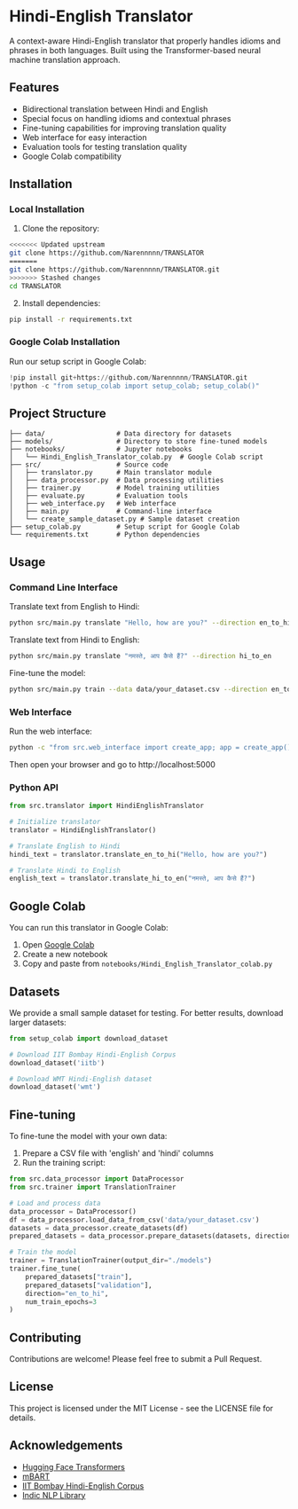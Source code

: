 # Hindi-English Translator

A context-aware Hindi-English translator that properly handles idioms and phrases in both languages. Built using the Transformer-based neural machine translation approach.

## Features

- Bidirectional translation between Hindi and English
- Special focus on handling idioms and contextual phrases
- Fine-tuning capabilities for improving translation quality
- Web interface for easy interaction
- Evaluation tools for testing translation quality
- Google Colab compatibility

## Installation

### Local Installation

1. Clone the repository:
```bash
<<<<<<< Updated upstream
git clone https://github.com/Narennnnn/TRANSLATOR
=======
git clone https://github.com/Narennnnn/TRANSLATOR.git
>>>>>>> Stashed changes
cd TRANSLATOR
```

2. Install dependencies:
```bash
pip install -r requirements.txt
```

### Google Colab Installation

Run our setup script in Google Colab:
```python
!pip install git+https://github.com/Narennnnn/TRANSLATOR.git
!python -c "from setup_colab import setup_colab; setup_colab()"
```

## Project Structure

```
├── data/                  # Data directory for datasets
├── models/                # Directory to store fine-tuned models
├── notebooks/             # Jupyter notebooks
│   └── Hindi_English_Translator_colab.py  # Google Colab script
├── src/                   # Source code
│   ├── translator.py      # Main translator module
│   ├── data_processor.py  # Data processing utilities
│   ├── trainer.py         # Model training utilities
│   ├── evaluate.py        # Evaluation tools
│   ├── web_interface.py   # Web interface
│   ├── main.py            # Command-line interface
│   └── create_sample_dataset.py # Sample dataset creation
├── setup_colab.py         # Setup script for Google Colab
└── requirements.txt       # Python dependencies
```

## Usage

### Command Line Interface

Translate text from English to Hindi:
```bash
python src/main.py translate "Hello, how are you?" --direction en_to_hi
```

Translate text from Hindi to English:
```bash
python src/main.py translate "नमस्ते, आप कैसे हैं?" --direction hi_to_en
```

Fine-tune the model:
```bash
python src/main.py train --data data/your_dataset.csv --direction en_to_hi --epochs 3
```

### Web Interface

Run the web interface:
```bash
python -c "from src.web_interface import create_app; app = create_app(); app.run(debug=True)"
```

Then open your browser and go to http://localhost:5000

### Python API

```python
from src.translator import HindiEnglishTranslator

# Initialize translator
translator = HindiEnglishTranslator()

# Translate English to Hindi
hindi_text = translator.translate_en_to_hi("Hello, how are you?")

# Translate Hindi to English
english_text = translator.translate_hi_to_en("नमस्ते, आप कैसे हैं?")
```

## Google Colab

You can run this translator in Google Colab:
1. Open [Google Colab](https://colab.research.google.com/)
2. Create a new notebook
3. Copy and paste from `notebooks/Hindi_English_Translator_colab.py`

## Datasets

We provide a small sample dataset for testing. For better results, download larger datasets:

```python
from setup_colab import download_dataset

# Download IIT Bombay Hindi-English Corpus
download_dataset('iitb')

# Download WMT Hindi-English dataset
download_dataset('wmt')
```

## Fine-tuning

To fine-tune the model with your own data:

1. Prepare a CSV file with 'english' and 'hindi' columns
2. Run the training script:
```python
from src.data_processor import DataProcessor
from src.trainer import TranslationTrainer

# Load and process data
data_processor = DataProcessor()
df = data_processor.load_data_from_csv('data/your_dataset.csv')
datasets = data_processor.create_datasets(df)
prepared_datasets = data_processor.prepare_datasets(datasets, direction="en_to_hi")

# Train the model
trainer = TranslationTrainer(output_dir="./models")
trainer.fine_tune(
    prepared_datasets["train"],
    prepared_datasets["validation"],
    direction="en_to_hi",
    num_train_epochs=3
)
```

## Contributing

Contributions are welcome! Please feel free to submit a Pull Request.

## License

This project is licensed under the MIT License - see the LICENSE file for details.

## Acknowledgements

- [Hugging Face Transformers](https://github.com/huggingface/transformers)
- [mBART](https://arxiv.org/abs/2001.08210)
- [IIT Bombay Hindi-English Corpus](http://www.cfilt.iitb.ac.in/iitb_parallel/)
- [Indic NLP Library](https://github.com/anoopkunchukuttan/indic_nlp_library) 
